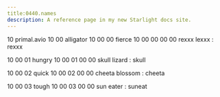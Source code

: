 ```yaml
---
title:0440.names
description: A reference page in my new Starlight docs site.
---
```

10 primal.avio
10 00 alligator
10 00 00 fierce
10 00 00 00 00 rexxx lexxx : rexxx

10 00 01 hungry
10 00 01 00 00 skull lizard : skull

10 00 02 quick
10 00 02 00 00 cheeta blossom : cheeta

10 00 03 tough
10 00 03 00 00 sun eater : suneat



